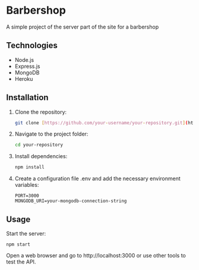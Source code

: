 # Barbershop

A simple project of the server part of the site for a barbershop

## Technologies

- Node.js
- Express.js
- MongoDB
- Heroku

## Installation

1. Clone the repository:

   ```bash
   git clone [https://github.com/your-username/your-repository.git](https://github.com/anastasiamorozz/barbershop.git)https://github.com/anastasiamorozz/barbershop.git

2. Navigate to the project folder:

    ```bash
    cd your-repository
    
3. Install dependencies:

    ```bash
    npm install

4. Create a configuration file .env and add the necessary environment variables:

    ```
    PORT=3000
    MONGODB_URI=your-mongodb-connection-string
## Usage
Start the server:
    
    npm start
Open a web browser and go to http://localhost:3000 or use other tools to test the API.
